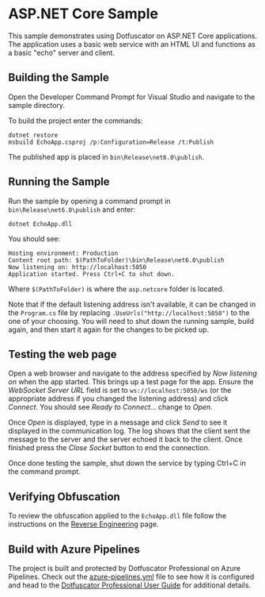 # ASP.NET Core Sample

This sample demonstrates using Dotfuscator on ASP.NET Core applications.
The application uses a basic web service with an HTML UI and functions as a basic "echo" server and client.

## Building the Sample

Open the Developer Command Prompt for Visual Studio and navigate to the sample directory.

To build the project enter the commands:

    dotnet restore
    msbuild EchoApp.csproj /p:Configuration=Release /t:Publish

The published app is placed in `bin\Release\net6.0\publish`.

## Running the Sample

Run the sample by opening a command prompt in `bin\Release\net6.0\publish` and enter:

    dotnet EchoApp.dll

You should see:

    Hosting environment: Production
    Content root path: $(PathToFolder)\bin\Release\net6.0\publish
    Now listening on: http://localhost:5050
    Application started. Press Ctrl+C to shut down.

Where `$(PathToFolder)` is where the `asp.netcore` folder is located.

Note that if the default listening address isn't available, it can be changed in the `Program.cs` file by replacing `.UseUrls("http://localhost:5050")` to the one of your choosing.
You will need to shut down the running sample, build again, and then start it again for the changes to be picked up.

## Testing the web page

Open a web browser and navigate to the address specified by *Now listening on* when the app started.
This brings up a test page for the app.
Ensure the *WebSocket Server URL* field is set to `ws://localhost:5050/ws` (or the appropriate address if you changed the listening address) and click *Connect*.
You should see *Ready to Connect…* change to *Open*.

Once *Open* is displayed, type in a message and click *Send* to see it displayed in the communication log.
The log shows that the client sent the message to the server and the server echoed it back to the client.
Once finished press the *Close Socket* button to end the connection.

Once done testing the sample, shut down the service by typing Ctrl+C in the command prompt.

## Verifying Obfuscation

To review the obfuscation applied to the `EchoApp.dll` file follow the instructions on the [Reverse Engineering](https://www.preemptive.com/dotfuscator/pro/userguide/en/protection_reverse_engineering.html) page.

## Build with Azure Pipelines

The project is built and protected by Dotfuscator Professional on Azure Pipelines. Check out the [azure-pipelines.yml](https://github.com/preemptive/dotfuscator-pro-samples/blob/master/asp.netcore/azure-pipelines.yml) file to see how it is configured and head to the [Dotfuscator Professional User Guide](https://www.preemptive.com/dotfuscator/pro/userguide/en/installation_build_agents.html) for additional details. 
